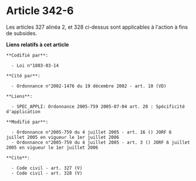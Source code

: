 # Article 342-6

Les articles 327 alinéa 2, et 328 ci-dessus sont applicables à l'action à fins de subsides.

**Liens relatifs à cet article**

	**Codifié par**:

	  - Loi n°1803-03-14

	**Cité par**:

	  - Ordonnance n°2002-1476 du 19 décembre 2002 - art. 10 (VD)

	**Liens**:

	  - SPEC_APPLI: Ordonnance 2005-759 2005-07-04 art. 20 : Spécificité d'application

	**Modifié par**:

	  - Ordonnance n°2005-759 du 4 juillet 2005 - art. 16 () JORF 6 juillet 2005 en vigueur le 1er juillet 2006
	  - Ordonnance n°2005-759 du 4 juillet 2005 - art. 3 () JORF 6 juillet 2005 en vigueur le 1er juillet 2006

	**Cite**:

	  - Code civil - art. 327 (V)
	  - Code civil - art. 328 (V)
